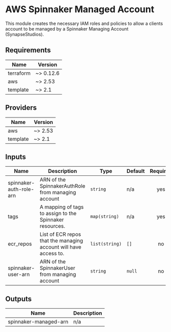 # AWS Spinnaker Managed Account

This module creates the necessary IAM roles and policies to allow a clients account to be managed by a Spinnaker Managing Account (SynapseStudios).

<!-- BEGINNING OF PRE-COMMIT-TERRAFORM DOCS HOOK -->
## Requirements

| Name | Version |
|------|---------|
| terraform | ~> 0.12.6 |
| aws | ~> 2.53 |
| template | ~> 2.1 |

## Providers

| Name | Version |
|------|---------|
| aws | ~> 2.53 |
| template | ~> 2.1 |

## Inputs

| Name | Description | Type | Default | Required |
|------|-------------|------|---------|:--------:|
| spinnaker-auth-role-arn | ARN of the SpinnakerAuthRole from managing account | `string` | n/a | yes |
| tags | A mapping of tags to assign to the Spinnaker resources. | `map(string)` | n/a | yes |
| ecr\_repos | List of ECR repos that the managing account will have access to. | `list(string)` | `[]` | no |
| spinnaker-user-arn | ARN of the SpinnakerUser from managing account | `string` | `null` | no |

## Outputs

| Name | Description |
|------|-------------|
| spinnaker-managed-arn | n/a |

<!-- END OF PRE-COMMIT-TERRAFORM DOCS HOOK -->